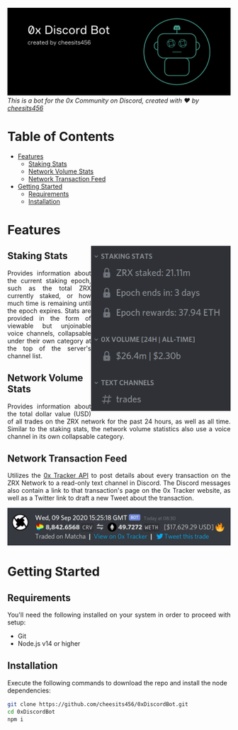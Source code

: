 ![Banner](https://github.com/cheesits456/0xDiscordBot/raw/readme-images/banner.png)  
_This is a bot for the 0x Community on Discord, created with :heart: by [cheesits456](https://github.com/cheesits456)_

# Table of Contents

- [Features](#features)
  - [Staking Stats](#staking-stats)
  - [Network Volume Stats](#network-volume-stats)
  - [Network Transaction Feed](#network-transaction-feed)
- [Getting Started](#getting-started)
  - [Requirements](#requirements)
  - [Installation](#installation)

# Features

<img align="right" alt="Staking Stats" src="https://github.com/cheesits456/0xDiscordBot/raw/readme-images/stats.png" width="315">

## Staking Stats

<p align="justify">Provides information about the current staking epoch, such as the total ZRX currently staked, or how much time is remaining until the epoch expires. Stats are provided in the form of viewable but unjoinable voice channels, collapsable under their own category at the top of the server's channel list.</p>

## Network Volume Stats

<p align="justify">Provides information about the total dollar value (USD) of all trades on the ZRX network for the past 24 hours, as well as all time. Similar to the staking stats, the network volume statistics also use a voice channel in its own collapsable category.</p>

## Network Transaction Feed

<p align="justify">Utilizes the <a href="https://docs.0xtracker.com/api-reference/introduction">0x Tracker API</a> to post details about every transaction on the ZRX Network to a read-only text channel in Discord. The Discord messages also contain a link to that transaction's page on the 0x Tracker website, as well as a Twitter link to draft a new Tweet about the transaction.</p>

![Network Transactions](https://github.com/cheesits456/0xDiscordBot/raw/readme-images/transaction.png)

# Getting Started

## Requirements

<p align="justify">You'll need the following installed on your system in order to proceed with setup:</p>

- Git
- Node.js v14 or higher

## Installation

Execute the following commands to download the repo and install the node dependencies:

```bash
git clone https://github.com/cheesits456/0xDiscordBot.git
cd 0xDiscordBot
npm i
```
